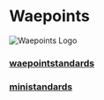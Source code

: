 # Waepoints
![Waepoints Logo](./waepoints-logo.jpg)
### [waepointstandards](/../waepointstandards/README.md)
### [ministandards](/../ministandards/README.md)
